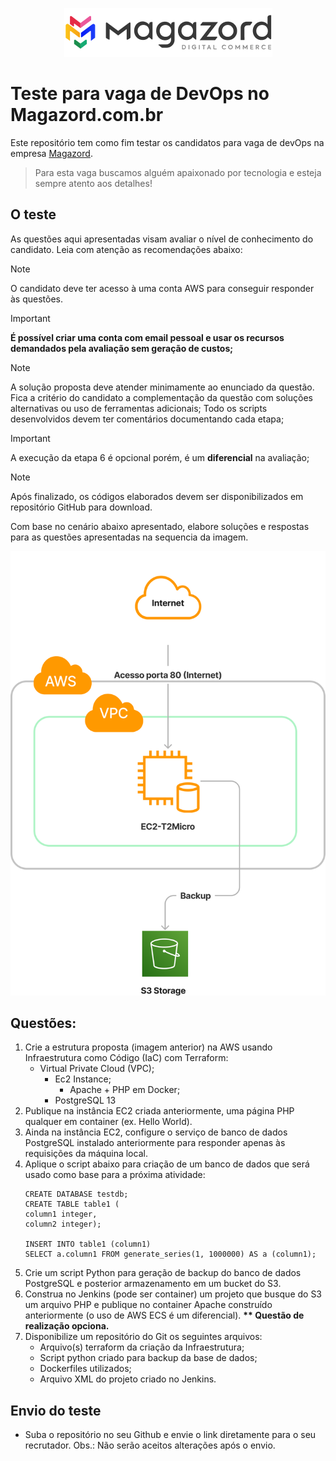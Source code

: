 <div align='center'>
 
![Magazord](LogoMagazord.png)
 
 </div>

# Teste para vaga de DevOps no Magazord.com.br
Este repositório tem como fim testar os candidatos para vaga de devOps na empresa [Magazord](https://magazord.com.br).
> Para esta vaga buscamos alguém apaixonado por tecnologia e esteja sempre atento aos detalhes!


## O teste

As questões aqui apresentadas visam avaliar o nível de conhecimento do candidato. Leia com atenção as recomendações abaixo:

> [!NOTE]
> O candidato deve ter acesso à uma conta AWS para conseguir responder às questões.

 > [!IMPORTANT]
 > **É possível criar uma conta com email pessoal e usar os recursos demandados pela avaliação sem geração de custos;**

> [!NOTE]
> A solução proposta deve atender minimamente ao enunciado da questão. Fica a critério do candidato a complementação da questão com soluções alternativas ou uso de ferramentas adicionais;
> Todo os scripts desenvolvidos devem ter comentários documentando cada etapa;

> [!IMPORTANT]
> A execução da etapa 6 é opcional porém, é um **diferencial** na avaliação;

> [!NOTE]
> Após finalizado, os códigos elaborados devem ser disponibilizados em repositório GitHub para download.

Com base no cenário abaixo apresentado, elabore soluções e respostas para as questões apresentadas na sequencia da imagem.

![Modelagem](testeAWS.png)

## Questões:

  1. Crie a estrutura proposta (imagem anterior) na AWS usando Infraestrutura como Código (IaC) com Terraform:
     - Virtual Private Cloud (VPC);
       - Ec2 Instance;
         - Apache + PHP em Docker;
       - PostgreSQL 13
  2. Publique na instância EC2 criada anteriormente, uma página PHP qualquer em container (ex. Hello World).
  3. Ainda na instância EC2, configure o serviço de banco de dados PostgreSQL instalado anteriormente para responder apenas às requisições da máquina local.
  4. Aplique o script abaixo para criação de um banco de dados que será usado como base para a próxima atividade:
      ```
     CREATE DATABASE testdb;
     CREATE TABLE table1 (
      column1 integer,
      column2 integer);
     
     INSERT INTO table1 (column1)
     SELECT a.column1 FROM generate_series(1, 1000000) AS a (column1);
     ```
  5. Crie um script Python para geração de backup do banco de dados PostgreSQL e posterior armazenamento em um bucket do S3.
  6. Construa no Jenkins (pode ser container) um projeto que busque do S3 um arquivo PHP e publique no container Apache construído anteriormente (o uso de AWS ECS é um diferencial). **\*\* Questão de realização opciona.**
  7. Disponibilize um repositório do Git os seguintes arquivos:
     - Arquivo(s) terraform da criação da Infraestrutura;
     - Script python criado para backup da base de dados;
     - Dockerfiles utilizados;
     - Arquivo XML do projeto criado no Jenkins.

## Envio do teste

* Suba o repositório no seu Github e envie o link diretamente para o seu recrutador.
Obs.: Não serão aceitos alterações após o envio.
